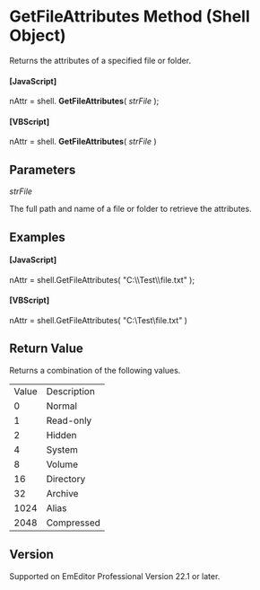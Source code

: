 # GetFileAttributes Method (Shell Object)

Returns the attributes of a specified file or folder.

#### \[JavaScript\]

nAttr = shell. **GetFileAttributes**( _strFile_ );

#### \[VBScript\]

nAttr = shell. **GetFileAttributes**( _strFile_ )

## Parameters

_strFile_

The full path and name of a file or folder to retrieve the attributes.

## Examples

#### \[JavaScript\]

nAttr = shell.GetFileAttributes( "C:\\\Test\\\file.txt" );

#### \[VBScript\]

nAttr = shell.GetFileAttributes( "C:\\Test\\file.txt" )

## Return Value

Returns a combination of the following values.

|     |     |
| --- | --- |
| Value | Description |
| 0 | Normal |
| 1 | Read-only |
| 2 | Hidden |
| 4 | System |
| 8 | Volume |
| 16 | Directory |
| 32 | Archive |
| 1024 | Alias |
| 2048 | Compressed |

## Version

Supported on EmEditor Professional Version 22.1 or later.
